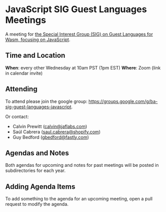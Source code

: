 # JavaScript SIG Guest Languages Meetings

A meeting for [the Special Interest Group (SIG) on Guest Languages for Wasm, focusing on JavaScript](https://github.com/bytecodealliance/governance/blob/main/SIGs/SIG-guest-languages/proposal.md).

## Time and Location

**When**: every other Wednesday at 10am PST (1pm EST)
**Where**: Zoom (link in calendar invite)

## Attending

To attend please join the google group: https://groups.google.com/g/ba-sig-guest-languages-javascript.

Or contact:

* Calvin Prewitt (calvin@jaflabs.com)
* Saúl Cabrera (saul.cabrera@shopify.com)
* Guy Bedford (gbedford@fastly.com)

## Agendas and Notes

Both agendas for upcoming and notes for past meetings will be posted in
subdirectories for each year.

## Adding Agenda Items

To add something to the agenda for an upcoming meeting, open a pull request to
modify the agenda.
